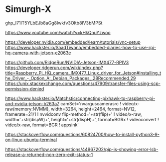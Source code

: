 # Simurgh-X



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

https://www.youtube.com/watch?v=kHkQnuYzwoo

https://developer.nvidia.com/embedded/learn/tutorials/vnc-setup https://www.hackster.io/SaadTiwana/embedded-diaries-how-to-use-rpi-hq-camera-with-jetson-e2063e

https://github.com/RidgeRun/NVIDIA-Jetson-IMX477-RPIV3 https://developer.ridgerun.com/wiki/index.php?title=Raspberry_Pi_HQ_camera_IMX477_Linux_driver_for_Jetson#Installing_the_Driver_-_Option_A:_Debian_Packages_.28Recommended.29 https://unix.stackexchange.com/questions/47909/transfer-files-using-scp-permission-denied

https://www.hackster.io/Matchstic/connecting-pixhawk-to-raspberry-pi-and-nvidia-jetson-b263a7 camSet='nvarguscamerasrc ! video/x-raw(memory:NVMM), width=3264, height=2464, format=NV12, framerate=21/1 ! nvvidconv flip-method='+str(flip)+' ! video/x-raw, width='+str(dispW)+', height='+str(dispH)+', format=BGRx ! videoconvert ! video/x-raw, format=BGR ! appsink'


https://stackoverflow.com/questions/60824700/how-to-install-python3-9-on-linux-ubuntu-terminal


https://stackoverflow.com/questions/44967202/pip-is-showing-error-lsb-release-a-returned-non-zero-exit-status-1

